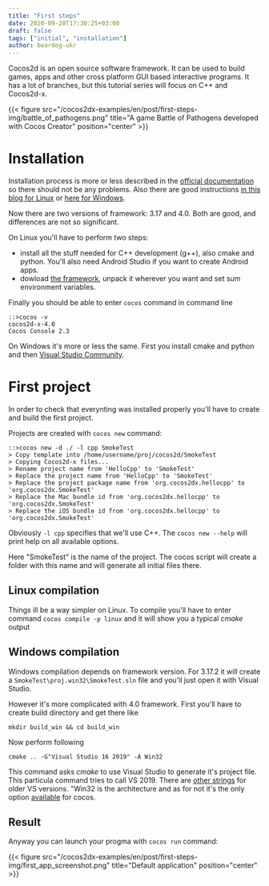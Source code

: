 ```yaml
---
title: "First steps"
date: 2020-09-20T17:30:25+03:00
draft: false
tags: ["initial", "installation"]
author: beardog-ukr
---
```


Cocos2d is an open source software framework. It can be used to build games, apps and other cross platform GUI based interactive programs. It has a lot of branches, but this tutorial series will focus on C++ and Cocos2d-x.

<!--more-->

{{< figure src="/cocos2dx-examples/en/post/first-steps-img/battle_of_pathogens.png" title="A game Battle of Pathogens developed with Cocos Creator" position="center" >}}

# Installation

Installation process is more or less described in the [official documentation](https://docs.cocos2d-x.org/cocos2d-x/v3/en/installation/Linux.html) so there should not be any problems. Also there are good instructions [in this blog for Linux](https://rezghob.com/installing-cocos2d-x-linux-mint/) or [here for Windows](https://rezghob.com/installing-cocos2d-x-windows/).

Now there are two versions of framework: 3.17 and 4.0. Both are good, and differences are not so significant.

On Linux you'll have to perform two steps:

* install all the stuff needed for C++ development (g++), also cmake and python. You'll also need Android Studio if you want to create Android apps.
* dowload [the framework](https://cocos2d-x.org/download), unpack it wherever you want and set sum environment variables.

Finally you should be able to enter `cocos` command in command line

```
::>cocos -v
cocos2d-x-4.0
Cocos Console 2.3
```

On Windows it's more or less the same. First you install cmake and python and then [Visual Studio Community](https://visualstudio.microsoft.com/vs/community/).

# First project

In order to check that everynting was installed properly you'll have to create and build the first project.

Projects are created with `cocos new` command:

```
::>cocos new -d ./ -l cpp SmokeTest
> Copy template into /home/username/proj/cocos2d/SmokeTest
> Copying Cocos2d-x files...
> Rename project name from 'HelloCpp' to 'SmokeTest'
> Replace the project name from 'HelloCpp' to 'SmokeTest'
> Replace the project package name from 'org.cocos2dx.hellocpp' to 'org.cocos2dx.SmokeTest'
> Replace the Mac bundle id from 'org.cocos2dx.hellocpp' to 'org.cocos2dx.SmokeTest'
> Replace the iOS bundle id from 'org.cocos2dx.hellocpp' to 'org.cocos2dx.SmokeTest'
```

Obviously `-l cpp` specifies that we'll use C++. The `cocos new --help` will print help on all available options.

Here "SmokeTest" is the name of the project. The cocos script will create a folder with this name and will generate all initial files there.

## Linux compilation

Things ill be a way simpler on Linux. To compile you'll have to enter command  `cocos compile -p linux` and it will show you a typical _cmake_ output

## Windows compilation

Windows compilation depends on framework version. For 3.17.2 it will create a `SmokeTest\proj.win32\SmokeTest.sln` file and you'll just open it with Visual Studio.

However it's more complicated with 4.0 framework. First you'll have to create build directory and get there like 
```
mkdir build_win && cd build_win
```

Now perform following

```
cmake .. -G"Visual Studio 16 2019" -A Win32
```

This command asks _cmake_ to use Visual Studio to generate it's project file. This particula command tries to call VS 2019. There are [other strings](https://cmake.org/cmake/help/git-stage/manual/cmake-generators.7.html#visual-studio-generators) for older VS versions. "Win32 is the architecture and as for not it's the only option [available](https://discuss.cocos2d-x.org/t/error-when-building-cpp-test-on-cocos2d-x-4-0/48640/8) for cocos.

## Result

Anyway you can launch your progma with `cocos run` command:

{{< figure src="/cocos2dx-examples/en/post/first-steps-img/first_app_screenshot.png" title="Default application" position="center" >}}


